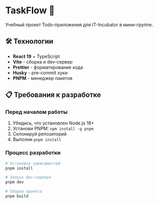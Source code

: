 # TaskFlow 🚀

Учебный проект Todo-приложения для IT-Incubator в мини-группе.

## 🛠 Технологии

- **React 19** + TypeScript
- **Vite** - сборка и dev-сервер
- **Prettier** - форматирование кода
- **Husky** - pre-commit хуки
- **PNPM** - менеджер пакетов

## 📋 Требования к разработке

### Перед началом работы
1. Убедись, что установлен Node.js 18+
2. Установи PNPM: `npm install -g pnpm`
3. Склонируй репозиторий
4. Выполни `pnpm install`

### Процесс разработки
```bash
# Установка зависимостей
pnpm install

# Запуск dev-сервера
pnpm dev

# Сборка проекта
pnpm build